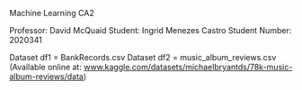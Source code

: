 Machine Learning CA2

Professor: David McQuaid
Student: Ingrid Menezes Castro
Student Number: 2020341

Dataset df1 = BankRecords.csv
Dataset df2 = music_album_reviews.csv (Available online at: www.kaggle.com/datasets/michaelbryantds/78k-music-album-reviews/data)




